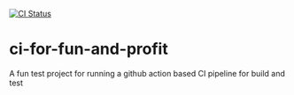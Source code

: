 [![CI Status](https://github.com/EvolveU-FSD/ci-for-fun-and-profit/workflows/cibuildandtest/badge.svg)](https://github.com/EvolveU-FSD/ci-for-fun-and-profit/actions)

# ci-for-fun-and-profit

A fun test project for running a github action based CI pipeline for build and test
